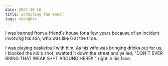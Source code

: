 ```yaml
---
date: 2022-10-10
title: Schooling The Youth
tags: thoughts
---
```


I was banned from a friend's house for a few years because of an incident involving his son, who was like 6 at the time. 

I was playing basketball with him. As his wife was bringing drinks out for us, I blocked the kid's shot, swatted it down the street and yelled, "DON'T EVER BRING THAT WEAK S**T AROUND HERE!!!" right in his face.